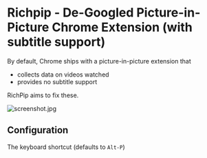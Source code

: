 # Richpip - De-Googled Picture-in-Picture Chrome Extension (with subtitle support)

By default, Chrome ships with a picture-in-picture extension that 

- collects data on videos watched
- provides no subtitle support

RichPip aims to fix these.

![screenshot.jpg]()

## Configuration

The keyboard shortcut (defaults to `Alt-P`) 